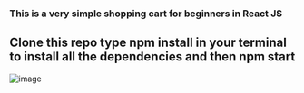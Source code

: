 ### This is a very simple shopping cart for beginners in React JS

## Clone this repo type npm install in your terminal to install all the dependencies and then npm start

![image](https://user-images.githubusercontent.com/64685787/226200743-2099a33e-31e8-4f92-8069-19f2ad710485.png)

